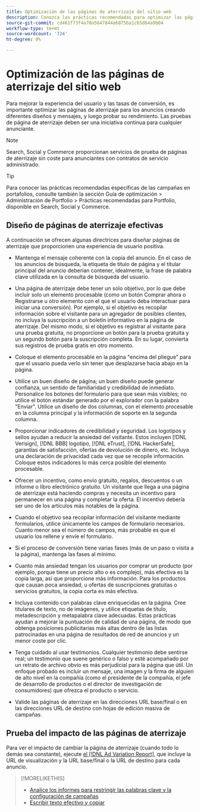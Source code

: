 ```yaml
---
title: Optimización de las páginas de aterrizaje del sitio web
description: Conozca las prácticas recomendadas para optimizar las páginas de aterrizaje de su sitio web.
source-git-commit: cd461f73f4a70a5647844a6075ba1c65d64a9b04
workflow-type: tm+mt
source-wordcount: '724'
ht-degree: 0%

---
```


# Optimización de las páginas de aterrizaje del sitio web

Para mejorar la experiencia del usuario y las tasas de conversión, es importante optimizar las páginas de aterrizaje para los anuncios creando diferentes diseños y mensajes, y luego probar su rendimiento. Las pruebas de página de aterrizaje deben ser una iniciativa continua para cualquier anunciante.

>[!NOTE]
>
>Search, Social y Commerce proporcionan servicios de prueba de páginas de aterrizaje sin coste para anunciantes con contratos de servicio administrado.

>[!TIP]
>
>Para conocer las prácticas recomendadas específicas de las campañas en portafolios, consulte también la sección Guía de optimización > Administración de Portfolio > Prácticas recomendadas para Portfolio, disponible en Search, Social y Commerce.<!-- verify convention for referencing Optimization Guide here -->

## Diseño de páginas de aterrizaje efectivas

A continuación se ofrecen algunas directrices para diseñar páginas de aterrizaje que proporcionen una experiencia de usuario positiva.

* Mantenga el mensaje coherente con la copia del anuncio. En el caso de los anuncios de búsqueda, la etiqueta de título de página y el titular principal del anuncio deberían contener, idealmente, la frase de palabra clave utilizada en la consulta de búsqueda del usuario.

* Una página de aterrizaje debe tener un solo objetivo, por lo que debe incluir solo un elemento procesable (como un botón Comprar ahora o Registrarse u otro elemento con el que el usuario deba interactuar para iniciar una conversión). Por ejemplo, si el objetivo es recopilar información sobre el visitante para un agregador de posibles clientes, no incluya la suscripción a un boletín informativo en la página de aterrizaje. Del mismo modo, si el objetivo es registrar al visitante para una prueba gratuita, no proporcione un botón para la prueba gratuita y un segundo botón para la suscripción completa. En su lugar, convierta sus registros de prueba gratis en otro momento.

* Coloque el elemento procesable en la página &quot;encima del pliegue&quot; para que el usuario pueda verlo sin tener que desplazarse hacia abajo en la página.

* Utilice un buen diseño de página; un buen diseño puede generar confianza, un sentido de familiaridad y credibilidad de inmediato. Personalice los botones del formulario para que sean más visibles; no utilice el botón estándar generado por el explorador con la palabra &quot;Enviar&quot;. Utilice un diseño de dos columnas, con el elemento procesable en la columna principal y la información de soporte en la segunda columna.

* Proporcionar indicadores de credibilidad y seguridad. Los logotipos y sellos ayudan a reducir la ansiedad del visitante. Estos incluyen [!DNL Verisign], [!DNL BBB] logotipo, [!DNL eTrust], [!DNL HackerSafe], garantías de satisfacción, ofertas de devolución de dinero, etc. Incluya una declaración de privacidad cada vez que se recopile información. Coloque estos indicadores lo más cerca posible del elemento procesable.

* Ofrecer un incentivo, como envío gratuito, regalos, descuentos o un informe o libro electrónico gratuito. Un visitante que llega a una página de aterrizaje está haciendo compras y necesita un incentivo para permanecer en una página y completar la oferta. El incentivo debería ser uno de los artículos más notables de la página.

* Cuando el objetivo sea recopilar información del visitante mediante formularios, utilice únicamente los campos de formulario necesarios. Cuanto menor sea el número de campos, más probable es que el usuario los rellene y envíe el formulario.

* Si el proceso de conversión tiene varias fases (más de un paso o visita a la página), mantenga las fases al mínimo.

* Cuanto más ansiedad tengan los usuarios por comprar un producto (por ejemplo, porque tiene un precio alto o es complejo), más efectiva es la copia larga, así que proporcione más información. Para los productos que causan poca ansiedad, u ofertas de suscripciones gratuitas o servicios gratuitos, la copia corta es más efectiva.

* Incluya contenido con palabras clave enriquecidas en la página. Cree titulares de texto, no de imágenes, y utilice etiquetas de título, metadescripción y metapalabra clave adecuadas. Estas prácticas ayudan a mejorar la puntuación de calidad de una página, de modo que obtenga posiciones publicitarias más altas dentro de las listas patrocinadas en una página de resultados de red de anuncios y un menor coste por clic.

* Tenga cuidado al usar testimonios. Cualquier testimonio debe sentirse real; un testimonio que suene genérico o falso y esté acompañado por un retrato de archivo obvio es más perjudicial para la página que útil. Un enfoque probado es incluir un mensaje, una imagen y la firma de alguien de alto nivel en la compañía (como el presidente de la compañía, el jefe de desarrollo de productos o el director de investigación de consumidores) que ofrezca el producto o servicio.

* Valide las páginas de aterrizaje en las direcciones URL base/final o en las direcciones URL de destino con hojas de edición masiva de campañas.

## Prueba del impacto de las páginas de aterrizaje

Para ver el impacto de cambiar la página de aterrizaje (cuando todo lo demás sea constante), ejecute [el [!DNL Ad Variation Report]](/help/search-social-commerce/reports/management/basic-advanced/ad-variation-report.md), que incluye la URL de visualización y la URL base/final o la URL de destino para cada anuncio.

>[!MORELIKETHIS]
>
>* [Analice los informes para restringir las palabras clave y la configuración de campañas](best-practices-analyze.md)
>* [Escribir texto efectivo y copiar](best-practices-write.md)

